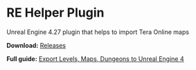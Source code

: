 # RE Helper Plugin

Unreal Engine 4.27 plugin that helps to import Tera Online maps

**Download:** [Releases](https://github.com/VenoMKO/RE-Helper-Plugin/releases)

**Full guide:** [Export Levels, Maps, Dungeons to Unreal Engine 4](https://github.com/VenoMKO/RealEditor/wiki/Export-Levels,-Maps,-Dungeons-to-Unreal-Engine-4)
